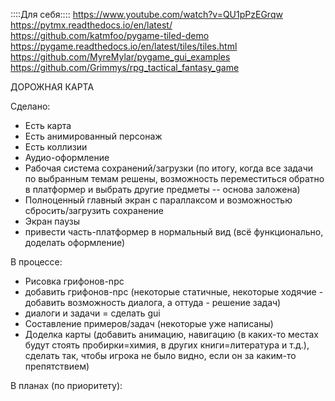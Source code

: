 ::::Для себя::::
https://www.youtube.com/watch?v=QU1pPzEGrqw
https://pytmx.readthedocs.io/en/latest/
https://github.com/katmfoo/pygame-tiled-demo
https://pygame.readthedocs.io/en/latest/tiles/tiles.html
https://github.com/MyreMylar/pygame_gui_examples
https://github.com/Grimmys/rpg_tactical_fantasy_game

ДОРОЖНАЯ КАРТА

Сделано:
- Есть карта
- Есть анимированный персонаж
- Есть коллизии
- Аудио-оформление
- Рабочая система сохранений/загрузки (по итогу, когда все задачи по выбранным темам решены, возможность переместиться обратно в платформер и выбрать другие предметы -- основа заложена)
- Полноценный главный экран с параллаксом и возможностью сбросить/загрузить сохранение
- Экран паузы
- привести часть-платформер в нормальный вид (всё функционально, доделать оформление)

В процессе:
- Рисовка грифонов-npc
- добавить грифонов-npc (некоторые статичные, некоторые ходячие - добавить возможность диалога, а оттуда - решение задач)
- диалоги и задачи = сделать gui
- Составление примеров/задач (некоторые уже написаны)
- Доделка карты (добавить анимацию, навигацию (в каких-то местах будут стоять пробирки=химия, в других книги=литература и т.д.), сделать так, чтобы игрока не было видно, если он за каким-то препятствием)

В планах (по приоритету):
